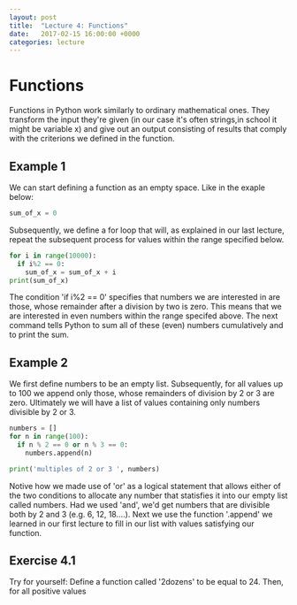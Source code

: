 ```yaml
---
layout: post
title:  "Lecture 4: Functions"
date:   2017-02-15 16:00:00 +0000
categories: lecture
---
```


# Functions

Functions in Python work similarly to ordinary mathematical ones. They transform the input they're given (in our case it's often strings,in school it might be variable x) and give out an output consisting of results that comply with the criterions we defined in the function.

## Example 1
We can start defining a function as an empty space. Like in the exaple below:
```python
sum_of_x = 0
```
Subsequently, we define a for loop that will, as explained in our last lecture, repeat the subsequent process for
values within the range specified below. 

```python
for i in range(10000):
  if i%2 == 0:  
    sum_of_x = sum_of_x + i
print(sum_of_x) 
```
The condition 'if i%2 == 0' specifies that numbers we are interested in are those, whose remainder after 
a division by two is zero. This means that we are interested in even numbers within the range specifed above.
The next command tells Python to sum all of these (even) numbers cumulatively and to print the sum.

## Example 2
We first define numbers to be an empty list. Subsequently, for all values up to 100
we append only those, whose remainders of division by 2 or 3 are zero. Ultimately we will have
a list of values containing only numbers divisible by 2 or 3.

```python
numbers = []
for n in range(100):
  if n % 2 == 0 or n % 3 == 0:
    numbers.append(n)

print('multiples of 2 or 3 ', numbers)
```
Notive how we made use of 'or' as a logical statement that allows either of the two conditions to
allocate any number that statisfies it into our empty list called numbers. 
Had we used 'and', we'd get numbers that are divisible both by 2 and 3 (e.g. 6, 12, 18....).
Next we use the function '.append' we learned in our first lecture to fill in our list with values 
satisfying our function.

## Exercise 4.1

Try for yourself: Define a function called '2dozens' to be equal to 24.
Then, for all positive values
